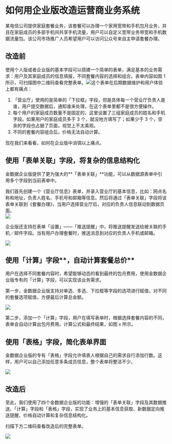 # 如何用企业版改造运营商业务系统

某电信公司提供家庭套餐业务，该套餐可以办理一个家用宽带和手机包月业务，并且在家庭成员的多部手机间共享手机流量，用户可以自定义宽带业务带宽和手机数据流量包。该公司市场推广人员希望用户可以访问公众号来自主申请套餐办理。

## **改造前**

使用个人版或者企业版的基本字段可以搭建一个简单的表单，满足基本的业务需求：用户及其家庭成员的信息填报，不同套餐内容的选择和组合。表单内容如图 1 所示，可扫描图中二维码查看完整表单。![](https://images-cdn.shimo.im/K3z455q67isszY9w/图1_套餐办理_改造前_.png!thumbnail)这个表单在后期数据维护和用户体验上都有痛点：

1. 「营业厅」使用的是简单的「下拉框」字段，但是具体每一个营业厅负责人是谁，用户提交数据后，通知谁来处理，在这个表单里都不是很方便操作。
2. 每个用户的家庭成员数量不是固定的，这里设置了三组家庭成员的姓名和手机字段。如果用户的家庭成员多于 3 个，就没地方填写了；如果少于 3 个，空余的字段也占据了页面，视觉上不太美观。
3. 不同的套餐内容组合后，价格无法自动计算。

现在我们来看看，如何在企业版中消弭以上痛点。

## **使用「表单关联」字段，将**复杂的信息结构化

金数据企业版提供了更为强大的**「表单关联」**功能，可以从数据源表单中引用多个字段到当前表单中。

我们首先创建一个《营业厅信息》表单，并录入营业厅的基本信息，比如：网点名称和地址，负责人姓名、手机号和邮箱等信息。然后将通过「表单关联」字段将该表单关联到《套餐办理》，当用户选择营业厅后，对应的负责人信息联动到数据页面。  
![](https://images-cdn.shimo.im/V60cYL7CBVQ8u5Nw/表单关联.png!thumbnail)

企业版还支持在表单「设置」——「推送提醒」中，将推送提醒发送给被关联的手机／邮件字段。当有用户办理套餐时，推送消息到对应的负责人手机或邮箱。

![](https://images-cdn.shimo.im/DzSiw51VJZ8KinhB/推送提醒.png!thumbnail)

## **使用「计算**」字段**，自动计算套餐总价**

用户在选择不同套餐内容时，希望能够动态的看到最终的包月费用，使用金数据企业版专有的「计算」字段，可以实现该业务需求。

第一步，金数据企业版支持对单选、多选、下拉框等字段的选项进行赋值，对不同的套餐选项赋值，方便最后计算总金额。

![](https://images-cdn.shimo.im/ut7JJ2E0xJk6MbuB/选项赋值.png!thumbnail)

第二步，添加一个「计算」字段，用户在填写表单时，根据选择套餐内容的不同，表单会自动计算出包月费用。计算公式和最终结果，如图 x 所示。

## **使用「表格**」**字段，简化表单界面**

金数据企业版的专有「表格」字段允许填表人根据自己的需求自行添加行数。这样，用户可以自己添加任意多条成员信息，整个表单将整洁不少。

![](https://images-cdn.shimo.im/s2BQy56iYRooDSxc/表格字段.png!thumbnail)

## **改造后**

至此，我们使用了四个金数据企业版的功能：增强的「表单关联」字段及其数据推送、「计算」字段和「表格」字段，实现了业务上的基本信息获取、新数据定向推送提醒、价格自动计算和复杂信息结构化。

扫描下方二维码查看改造后的完整表单。

![](https://images-cdn.shimo.im/roFOPTJMrBISa4Qc/套餐办理_改造后_.png!thumbnail)

